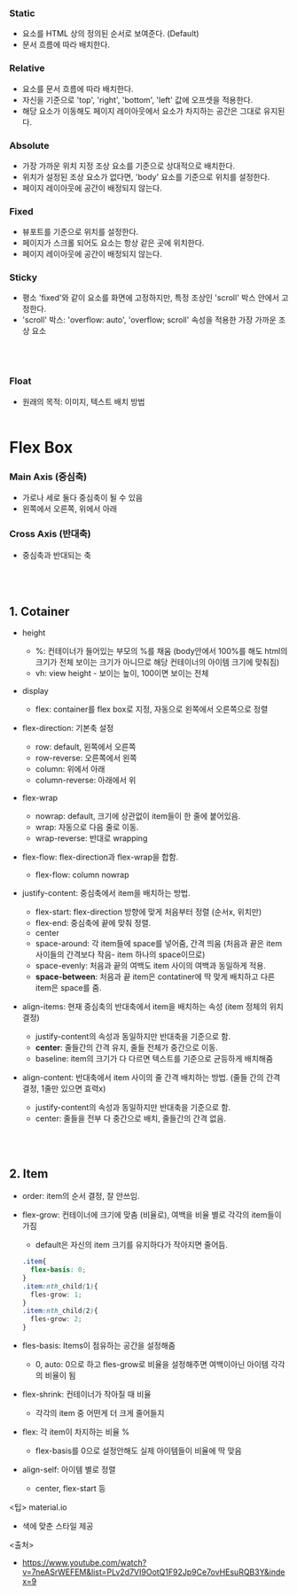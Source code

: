 ### Static
- 요소를 HTML 상의 정의된 순서로 보여준다. (Default)
- 문서 흐름에 따라 배치한다.

### Relative
- 요소를 문서 흐름에 따라 배치한다.
- 자신을 기준으로 'top', 'right', 'bottom', 'left' 값에 오프셋을 적용한다.
- 해당 요소가 이동해도 페이지 레이아웃에서 요소가 차지하는 공간은 그대로 유지된다.

### Absolute
- 가장 가까운 위치 지정 조상 요소를 기준으로 상대적으로 배치한다.
- 위치가 설정된 조상 요소가 없다면, 'body' 요소를 기준으로 위치를 설정한다.
- 페이지 레이아웃에 공간이 배정되지 않는다.

### Fixed
- 뷰포트를 기준으로 위치를 설정한다.
- 페이지가 스크롤 되어도 요소는 항상 같은 곳에 위치한다.
- 페이지 레이아웃에 공간이 배정되지 않는다.

### Sticky
- 평소 'fixed'와 같이 요소를 화면에 고정하지만, 특정 조상인 'scroll' 박스 안에서 고정한다.
- 'scroll' 박스: 'overflow: auto', 'overflow; scroll' 속성을 적용한 가장 가까운 조상 요소

</br></br>
### Float
- 원래의 목적: 이미지, 텍스트 배치 방법
</br></br>

# Flex Box
### Main Axis (중심축)
- 가로나 세로 둘다 중심축이 될 수 있음
- 왼쪽에서 오른쪽, 위에서 아래

### Cross Axis (반대축)
- 중심축과 반대되는 축
</br></br>
</br></br>
## 1. Cotainer
 - height
   - %: 컨테이너가 들어있는 부모의 %를 채움 (body안에서 100%를 해도 html의 크기가 전체 보이는 크기가 아니므로 해당 컨테이너의 아이템 크기에 맞춰짐)
   - vh: view height - 보이는 높이, 100이면 보이는 전체
   
 - display
   - flex: container를 flex box로 지정, 자동으로 왼쪽에서 오른쪽으로 정렬
   
 - flex-direction: 기본축 설정
   - row: default, 왼쪽에서 오른쪽
   - row-reverse: 오른쪽에서 왼쪽
   - column: 위에서 아래
   - column-reverse: 아래에서 위
   
 - flex-wrap
   - nowrap: default, 크기에 상관없이 item들이 한 줄에 붙어있음.
   - wrap: 자동으로 다음 줄로 이동.
   - wrap-reverse: 반대로 wrapping
   
 - flex-flow: flex-direction과 flex-wrap을 합함.
   - flex-flow: column nowrap
   
 - justify-content: 중심축에서 item을 배치하는 방법.
   - flex-start: flex-direction 방향에 맞게 처음부터 정렬 (순서x, 위치만)
   - flex-end: 중심축에 끝에 맞춰 정렬.
   - center
   - space-around: 각 item들에 space를 넣어줌, 간격 띄움 (처음과 끝은 item 사이들의 간격보다 작음- item 하나의 space이므로)
   - space-evenly: 처음과 끝의 여백도 item 사이의 여백과 동일하게 적용.
   - **space-between**: 처음과 끝 item은 contatiner에 딱 맞게 배치하고 다른 item은 space를 줌.
 
 - align-items: 현재 중심축의 반대축에서 item을 배치하는 속성 (item 정체의 위치 결정)
   - justify-content의 속성과 동일하지만 반대축을 기준으로 함.
   - **center**: 줄들간의 간격 유지, 줄들 전체가 중간으로 이동.
   - baseline: item의 크기가 다 다르면 텍스트를 기준으로 균등하게 배치해줌

- align-content: 반대축에서 item 사이의 줄 간격 배치하는 방법. (줄들 간의 간격 결정, 1줄만 있으면 효력x)
    - justify-content의 속성과 동일하지만 반대축을 기준으로 함.
    - center: 줄들을 전부 다 중간으로 배치, 줄들간의 간격 없음.
    
</br></br>
    
## 2. Item
- order: item의 순서 결정, 잘 안쓰임.
- flex-grow: 컨테이너에 크기에 맞춤 (비율로), 여백을 비율 별로 각각의 item들이 가짐
   - default은 자신의 item 크기를 유지하다가 작아지면 줄어듬. 
   ```css
   .item{
     flex-basis: 0;
   }
   .item:nth_child(1){
     fles-grow: 1;
   }
   .item:nth_child(2){
     fles-grow: 2;
   }
   ```

- fles-basis: Items이 점유하는 공간을 설정해줌
  - 0, auto: 0으로 하고 fles-grow로 비율을 설정해주면 여백이아닌 아이템 각각의 비율이 됨

- flex-shrink: 컨테이너가 작아질 때 비율
   - 각각의 item 중 어떤게 더 크게 줄어들지

- flex: 각 item이 차지하는 비율 %
  - flex-basis를 0으로 설정안해도 실제 아이템들이 비율에 딱 맞음

- align-self: 아이템 별로 정렬
   - center, flex-start 등



<팁>
material.io
- 색에 맞춘 스타일 제공

<출처>
- https://www.youtube.com/watch?v=7neASrWEFEM&list=PLv2d7VI9OotQ1F92Jp9Ce7ovHEsuRQB3Y&index=9
